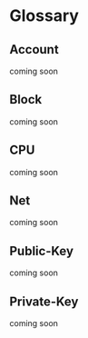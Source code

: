 # Glossary #

## Account ##

coming soon

## Block ##

coming soon

## CPU ##

coming soon

## Net ##

coming soon

## Public-Key ##

coming soon

## Private-Key ##

coming soon
